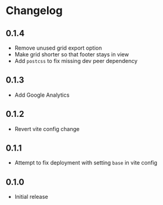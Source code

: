 <!-- @format -->

# Changelog

## 0.1.4

-   Remove unused grid export option
-   Make grid shorter so that footer stays in view
-   Add `postcss` to fix missing dev peer dependency

## 0.1.3

-   Add Google Analytics

## 0.1.2

-   Revert vite config change

## 0.1.1

-   Attempt to fix deployment with setting `base` in vite config

## 0.1.0

-   Initial release
